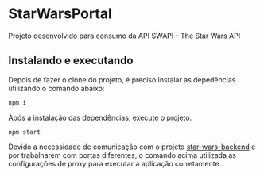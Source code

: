 # StarWarsPortal

Projeto desenvolvido para consumo da API SWAPI - The Star Wars API

## Instalando e executando

Depois de fazer o clone do projeto, é preciso instalar as depedências utilizando o comando abaixo:

<code>npm i</code>

Após a instalação das dependências, execute o projeto.

<code>npm start</code>

Devido a necessidade de comunicação com o projeto <a href="https://github.com/renanramos/star-wars-backend">star-wars-backend</a> e por trabalharem com portas diferentes, o comando acima utilizada as configurações de proxy para executar a aplicação corretamente.

